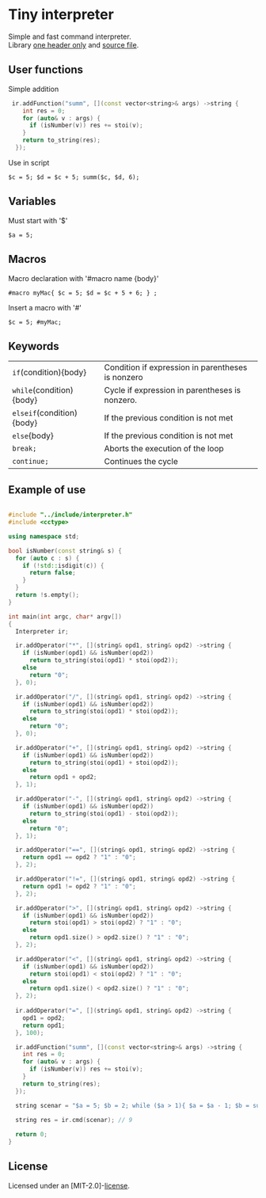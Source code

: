 # Tiny interpreter
Simple and fast command interpreter.  
Library [one header only](https://github.com/Tyill/interpreter/blob/master/include) and [source file](https://github.com/Tyill/interpreter/blob/master/src).

## User functions
Simple addition
```cpp
 ir.addFunction("summ", [](const vector<string>& args) ->string {
    int res = 0;
    for (auto& v : args) {
      if (isNumber(v)) res += stoi(v);
    }
    return to_string(res);
  });
```
Use in script
```
$c = 5; $d = $c + 5; summ($c, $d, 6);
```

## Variables
Must start with '$'

```
$a = 5;
```

## Macros
Macro declaration with '#macro name {body}'
```
#macro myMac{ $c = 5; $d = $c + 5 + 6; } ;
```
Insert a macro with '#'
```
$c = 5; #myMac;
```


## Keywords

|                          |                                                   |
|--------------------------|---------------------------------------------------|
|`if`(condition){body}     | Condition if expression in parentheses is nonzero |
|`while`(condition){body}  | Cycle if expression in parentheses is nonzero.    |
|`elseif`(condition){body} | If the previous condition is not met              |
|`else`{body}              | If the previous condition is not met              |
|`break;`                  | Aborts the execution of the loop                  |
|`continue;`               | Continues the cycle                               |

## Example of use

```cpp

#include "../include/interpreter.h"
#include <cctype>

using namespace std;

bool isNumber(const string& s) {
  for (auto c : s) {
    if (!std::isdigit(c)) {
      return false;
    }
  }
  return !s.empty();
}

int main(int argc, char* argv[])
{  
  Interpreter ir;

  ir.addOperator("*", [](string& opd1, string& opd2) ->string {
    if (isNumber(opd1) && isNumber(opd2))
      return to_string(stoi(opd1) * stoi(opd2));
    else
      return "0";
  }, 0);

  ir.addOperator("/", [](string& opd1, string& opd2) ->string {
    if (isNumber(opd1) && isNumber(opd2))
      return to_string(stoi(opd1) * stoi(opd2));
    else
      return "0";
  }, 0);

  ir.addOperator("+", [](string& opd1, string& opd2) ->string {
    if (isNumber(opd1) && isNumber(opd2))
      return to_string(stoi(opd1) + stoi(opd2));
    else
      return opd1 + opd2;
  }, 1);

  ir.addOperator("-", [](string& opd1, string& opd2) ->string {
    if (isNumber(opd1) && isNumber(opd2))
      return to_string(stoi(opd1) - stoi(opd2));
    else
      return "0";
  }, 1);

  ir.addOperator("==", [](string& opd1, string& opd2) ->string {
    return opd1 == opd2 ? "1" : "0";
  }, 2);

  ir.addOperator("!=", [](string& opd1, string& opd2) ->string {
    return opd1 != opd2 ? "1" : "0";
  }, 2);

  ir.addOperator(">", [](string& opd1, string& opd2) ->string {
    if (isNumber(opd1) && isNumber(opd2))
      return stoi(opd1) > stoi(opd2) ? "1" : "0";
    else
      return opd1.size() > opd2.size() ? "1" : "0";
  }, 2);

  ir.addOperator("<", [](string& opd1, string& opd2) ->string {
    if (isNumber(opd1) && isNumber(opd2))
      return stoi(opd1) < stoi(opd2) ? "1" : "0";
    else
      return opd1.size() < opd2.size() ? "1" : "0";
  }, 2);
   
  ir.addOperator("=", [](string& opd1, string& opd2) ->string {
    opd1 = opd2;
    return opd1;
  }, 100);

  ir.addFunction("summ", [](const vector<string>& args) ->string {
    int res = 0;
    for (auto& v : args) {
      if (isNumber(v)) res += stoi(v);
    }
    return to_string(res);
  });

  string scenar = "$a = 5; $b = 2; while ($a > 1){ $a = $a - 1; $b = summ($b, $a); if ($a < 4){ break;} } $b;";
         
  string res = ir.cmd(scenar); // 9

  return 0;
}
```

## License
Licensed under an [MIT-2.0]-[license](LICENSE).

